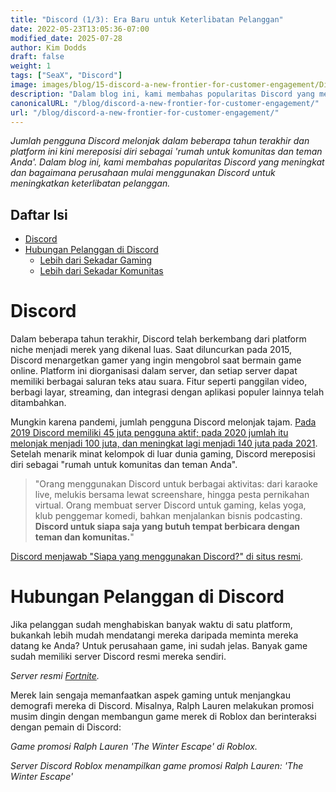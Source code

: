 ```yaml
---
title: "Discord (1/3): Era Baru untuk Keterlibatan Pelanggan"
date: 2022-05-23T13:05:36-07:00
modified_date: 2025-07-28
author: Kim Dodds
draft: false
weight: 1
tags: ["SeaX", "Discord"]
image: images/blog/15-discord-a-new-frontier-for-customer-engagement/Discord_IAP_KeyVisuals_Header_02.jpg
description: "Dalam blog ini, kami membahas popularitas Discord yang meningkat dan bagaimana perusahaan mulai menggunakan Discord untuk meningkatkan keterlibatan pelanggan."
canonicalURL: "/blog/discord-a-new-frontier-for-customer-engagement/"
url: "/blog/discord-a-new-frontier-for-customer-engagement/"
---
```


*Jumlah pengguna Discord melonjak dalam beberapa tahun terakhir dan platform ini kini mereposisi diri sebagai 'rumah untuk komunitas dan teman Anda'. Dalam blog ini, kami membahas popularitas Discord yang meningkat dan bagaimana perusahaan mulai menggunakan Discord untuk meningkatkan keterlibatan pelanggan.*

## Daftar Isi
- [Discord](#discord)
- [Hubungan Pelanggan di Discord](#customer-relations-on-discord)
    - [Lebih dari Sekadar Gaming](#going-beyond-gaming)
    - [Lebih dari Sekadar Komunitas](#going-beyond-community)

# Discord

Dalam beberapa tahun terakhir, Discord telah berkembang dari platform niche menjadi merek yang dikenal luas. Saat diluncurkan pada 2015, Discord menargetkan gamer yang ingin mengobrol saat bermain game online. Platform ini diorganisasi dalam server, dan setiap server dapat memiliki berbagai saluran teks atau suara. Fitur seperti panggilan video, berbagi layar, streaming, dan integrasi dengan aplikasi populer lainnya telah ditambahkan.

Mungkin karena pandemi, jumlah pengguna Discord melonjak tajam. [Pada 2019 Discord memiliki 45 juta pengguna aktif; pada 2020 jumlah itu melonjak menjadi 100 juta, dan meningkat lagi menjadi 140 juta pada 2021](https://www.businessofapps.com/data/discord-statistics/). Setelah menarik minat kelompok di luar dunia gaming, Discord mereposisi diri sebagai "rumah untuk komunitas dan teman Anda".

> "Orang menggunakan Discord untuk berbagai aktivitas: dari karaoke live, melukis bersama lewat screenshare, hingga pesta pernikahan virtual. Orang membuat server Discord untuk gaming, kelas yoga, klub penggemar komedi, bahkan menjalankan bisnis podcasting. **Discord untuk siapa saja yang butuh tempat berbicara dengan teman dan komunitas.**"

[Discord menjawab "Siapa yang menggunakan Discord?" di situs resmi](https://discord.com/why-discord-is-different).

# Hubungan Pelanggan di Discord

Jika pelanggan sudah menghabiskan banyak waktu di satu platform, bukankah lebih mudah mendatangi mereka daripada meminta mereka datang ke Anda? Untuk perusahaan game, ini sudah jelas. Banyak game sudah memiliki server Discord resmi mereka sendiri.

*Server resmi [Fortnite](https://discord.com/invite/fortnite).*

Merek lain sengaja memanfaatkan aspek gaming untuk menjangkau demografi mereka di Discord. Misalnya, Ralph Lauren melakukan promosi musim dingin dengan membangun game merek di Roblox dan berinteraksi dengan pemain di Discord:

*Game promosi Ralph Lauren 'The Winter Escape' di Roblox.*

*Server Discord Roblox menampilkan game promosi Ralph Lauren: 'The Winter Escape'*
